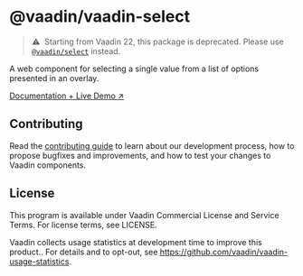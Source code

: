 # @vaadin/vaadin-select

> ⚠️&nbsp; Starting from Vaadin 22, this package is deprecated.
> Please use [`@vaadin/select`](https://www.npmjs.com/package/@vaadin/select) instead.

A web component for selecting a single value from a list of options presented in an overlay.

[Documentation + Live Demo ↗](https://vaadin.com/docs/latest/ds/components/select)

## Contributing

Read the [contributing guide](https://vaadin.com/docs/latest/guide/contributing/overview) to learn about our development process, how to propose bugfixes and improvements, and how to test your changes to Vaadin components.

## License

This program is available under Vaadin Commercial License and Service Terms. For license terms, see LICENSE.

Vaadin collects usage statistics at development time to improve this product..
For details and to opt-out, see https://github.com/vaadin/vaadin-usage-statistics.
